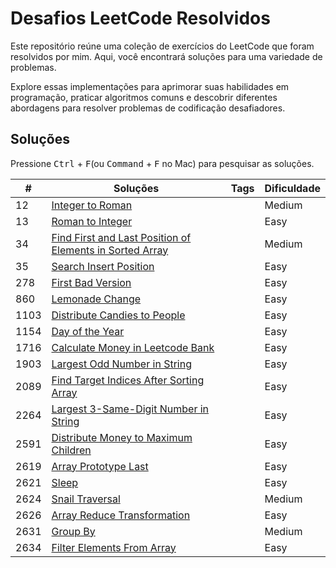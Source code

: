 
# Desafios LeetCode Resolvidos

Este repositório reúne uma coleção de exercícios do LeetCode que foram resolvidos por mim. Aqui, você encontrará soluções para uma variedade de problemas.

Explore essas implementações para aprimorar suas habilidades em programação, praticar algoritmos comuns e descobrir diferentes abordagens para resolver problemas de codificação desafiadores.

## Soluções

Pressione <kbd>Ctrl</kbd> + <kbd>F</kbd>(ou <kbd>Command</kbd> + <kbd>F</kbd> no Mac) para pesquisar as soluções.

| #    | Soluções                                                                                                                                                                 | Tags | Dificuldade |
| ---- | ------------------------------------------------------------------------------------------------------------------------------------------------------------------------ | ---- | ----------- |
| 12   | [Integer to Roman](/solutions/12%20-%20Integer%20to%20Roman.js)                                                                                               |      | Medium      |
| 13   | [Roman to Integer](/solutions/13%20-%20Roman%20to%20Integer.js)                                                                                               |      | Easy        |
| 34   | [Find First and Last Position of Elements in Sorted Array](/solutions/34%20-%20Find%20First%20and%20Last%20Position%20of%20Elements%20in%20Sorted%20Array.js) |      | Medium      |
| 35   | [Search Insert Position](/solutions/35%20-%20Search%20Insert%20Position.js)                                                                                   |      | Easy        |
| 278  | [First Bad Version](/solutions/278%20-%20First%20Bad%20Version.js)                                                                                            |      | Easy        |
| 860  | [Lemonade Change](/solutions/860%20-%20Lemonade%20Change.js)                                                                                                  |      | Easy        |
| 1103 | [Distribute Candies to People](/solutions/1103%20-%20Distribute%20Candies%20to%20People.js)                                                                   |      | Easy        |
| 1154 | [Day of the Year](/solutions/1154%20-%20Day%20of%20the%20Year.js)                                                                                             |      | Easy        |
| 1716 | [Calculate Money in Leetcode Bank](/solutions/1716%20-%20Calculate%20Money%20in%20Leetcode%20Bank.js)                                                         |      | Easy        |
| 1903 | [Largest Odd Number in String](/solutions/1903%20-%20Largest%20Odd%20Number%20in%20String.js)                                                                 |      | Easy        |
| 2089 | [Find Target Indices After Sorting Array](/solutions/2089%20-%20Find%20Target%20Indices%20After%20Sorting%20Array.js)                                         |      | Easy      |
| 2264 | [Largest 3-Same-Digit Number in String](/solutions/2264%20-%20Largest%203-Same-Digit%20Number%20in%20String.js)                                               |      | Easy      |
| 2591 | [Distribute Money to Maximum Children](/solutions/2591%20-%20Distribute%20Money%20to%20Maximum%20Children.js)                                                 |      | Easy      |
| 2619 | [Array Prototype Last](/solutions/2619%20-%20Array%20Prototype%20Last.js)                                                                                     |      | Easy        |
| 2621 | [Sleep](/solutions/2621%20-%20Sleep.js)                                                                                                                       |      | Easy        |
| 2624 | [Snail Traversal](/solutions/2624%20-%20Snail%20Traversal.js)                                                                                                 |      | Medium      |
| 2626 | [Array Reduce Transformation](/solutions/2626%20-%20Array%20Reduce%20Transformation.js)                                                                       |      | Easy        |
| 2631 | [Group By](/solutions/2631%20-%Group%20By)                                                                                                                    |      | Medium        |
| 2634 | [Filter Elements From Array](/solutions/2634%20-%20Filter%20Elements%20From%20Array.js)                                                                       |      | Easy      |
